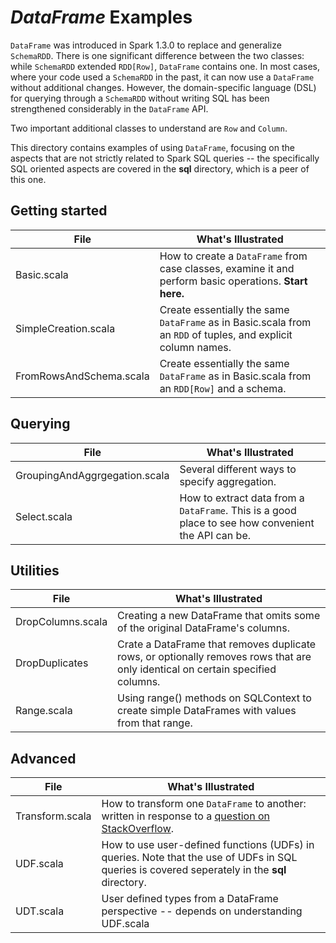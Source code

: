 # _DataFrame_ Examples

`DataFrame` was introduced in Spark 1.3.0 to replace and generalize `SchemaRDD`. 
There is one significant difference between the two classes: while `SchemaRDD` extended `RDD[Row]`, `DataFrame` contains one. 
In most cases, where your code used a `SchemaRDD` in the past, it can now use a `DataFrame` without additional changes. 
However, the domain-specific language (DSL) for querying through a `SchemaRDD` without writing SQL has been strengthened considerably in the `DataFrame` API. 

Two important additional classes to understand are `Row` and `Column`.

This directory contains examples of using `DataFrame`, focusing on the aspects that are not strictly related to Spark SQL queries --
the specifically SQL oriented aspects are covered in the **sql** directory, which is a peer of this one. 

## Getting started

| File                  | What's Illustrated    |
|-----------------------|-----------------------|
| Basic.scala           | How to create a `DataFrame` from case classes, examine it and perform basic operations. **Start here.** |
| SimpleCreation.scala | Create essentially the same `DataFrame` as in Basic.scala from an `RDD` of tuples, and explicit column names. |
| FromRowsAndSchema.scala | Create essentially the same `DataFrame` as in Basic.scala from an `RDD[Row]` and a schema. |

## Querying

| File                  | What's Illustrated    |
|-----------------------|-----------------------|
| GroupingAndAggrgegation.scala | Several different ways to specify aggregation. |
| Select.scala          | How to extract data from a `DataFrame`. This is a good place to see how convenient the API can be. |

## Utilities

| File                  | What's Illustrated    |
|-----------------------|-----------------------|
| DropColumns.scala     | Creating a new DataFrame that omits some of the original DataFrame's columns. |
| DropDuplicates        | Crate a DataFrame that removes duplicate rows, or optionally removes rows that are only identical on certain specified columns. |
| Range.scala           | Using range() methods on SQLContext to create simple DataFrames with values from that range. |

## Advanced

| File                  | What's Illustrated    |
|-----------------------|-----------------------|
| Transform.scala       | How to transform one `DataFrame` to another: written in response to a [question on StackOverflow](http://stackoverflow.com/questions/29151348/operation-on-data-frame/29159604). |
| UDF.scala             | How to use user-defined functions (UDFs) in queries. Note that the use of UDFs in SQL queries is covered seperately in the **sql** directory. |
| UDT.scala             | User defined types from a DataFrame perspective -- depends on understanding UDF.scala |